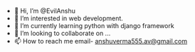 - 👋 Hi, I’m @EvilAnshu
- 👀 I’m interested in web development.
- 🌱 I’m currently learning python with django framework
- 💞️ I’m looking to collaborate on ...
- 📫 How to reach me email- anshuverma555.av@gmail.com

<!---
EvilAnshu/EvilAnshu is a ✨ special ✨ repository because its `README.md` (this file) appears on your GitHub profile.
You can click the Preview link to take a look at your changes.
--->
